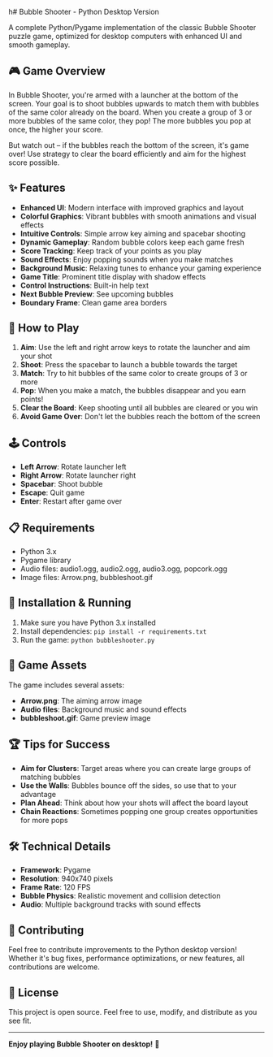 h# Bubble Shooter - Python Desktop Version

A complete Python/Pygame implementation of the classic Bubble Shooter puzzle game, optimized for desktop computers with enhanced UI and smooth gameplay.

## 🎮 Game Overview

In Bubble Shooter, you're armed with a launcher at the bottom of the screen. Your goal is to shoot bubbles upwards to match them with bubbles of the same color already on the board. When you create a group of 3 or more bubbles of the same color, they pop! The more bubbles you pop at once, the higher your score.

But watch out – if the bubbles reach the bottom of the screen, it's game over! Use strategy to clear the board efficiently and aim for the highest score possible.

## ✨ Features

- **Enhanced UI**: Modern interface with improved graphics and layout
- **Colorful Graphics**: Vibrant bubbles with smooth animations and visual effects
- **Intuitive Controls**: Simple arrow key aiming and spacebar shooting
- **Dynamic Gameplay**: Random bubble colors keep each game fresh
- **Score Tracking**: Keep track of your points as you play
- **Sound Effects**: Enjoy popping sounds when you make matches
- **Background Music**: Relaxing tunes to enhance your gaming experience
- **Game Title**: Prominent title display with shadow effects
- **Control Instructions**: Built-in help text
- **Next Bubble Preview**: See upcoming bubbles
- **Boundary Frame**: Clean game area borders

## 🎯 How to Play

1. **Aim**: Use the left and right arrow keys to rotate the launcher and aim your shot
2. **Shoot**: Press the spacebar to launch a bubble towards the target
3. **Match**: Try to hit bubbles of the same color to create groups of 3 or more
4. **Pop**: When you make a match, the bubbles disappear and you earn points!
5. **Clear the Board**: Keep shooting until all bubbles are cleared or you win
6. **Avoid Game Over**: Don't let the bubbles reach the bottom of the screen

## 🕹️ Controls

- **Left Arrow**: Rotate launcher left
- **Right Arrow**: Rotate launcher right
- **Spacebar**: Shoot bubble
- **Escape**: Quit game
- **Enter**: Restart after game over

## 📋 Requirements

- Python 3.x
- Pygame library
- Audio files: audio1.ogg, audio2.ogg, audio3.ogg, popcork.ogg
- Image files: Arrow.png, bubbleshoot.gif

## 🚀 Installation & Running

1. Make sure you have Python 3.x installed
2. Install dependencies: `pip install -r requirements.txt`
3. Run the game: `python bubbleshooter.py`

## 🎨 Game Assets

The game includes several assets:
- **Arrow.png**: The aiming arrow image
- **Audio files**: Background music and sound effects
- **bubbleshoot.gif**: Game preview image

## 🏆 Tips for Success

- **Aim for Clusters**: Target areas where you can create large groups of matching bubbles
- **Use the Walls**: Bubbles bounce off the sides, so use that to your advantage
- **Plan Ahead**: Think about how your shots will affect the board layout
- **Chain Reactions**: Sometimes popping one group creates opportunities for more pops

## 🛠️ Technical Details

- **Framework**: Pygame
- **Resolution**: 940x740 pixels
- **Frame Rate**: 120 FPS
- **Bubble Physics**: Realistic movement and collision detection
- **Audio**: Multiple background tracks with sound effects

## 🤝 Contributing

Feel free to contribute improvements to the Python desktop version! Whether it's bug fixes, performance optimizations, or new features, all contributions are welcome.

## 📄 License

This project is open source. Feel free to use, modify, and distribute as you see fit.

---

**Enjoy playing Bubble Shooter on desktop!** 🐍